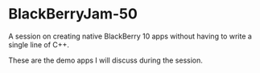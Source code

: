 BlackBerryJam-50
================

A session on creating native BlackBerry 10 apps without having to write a single line of C++.

These are the demo apps I will discuss during the session.
